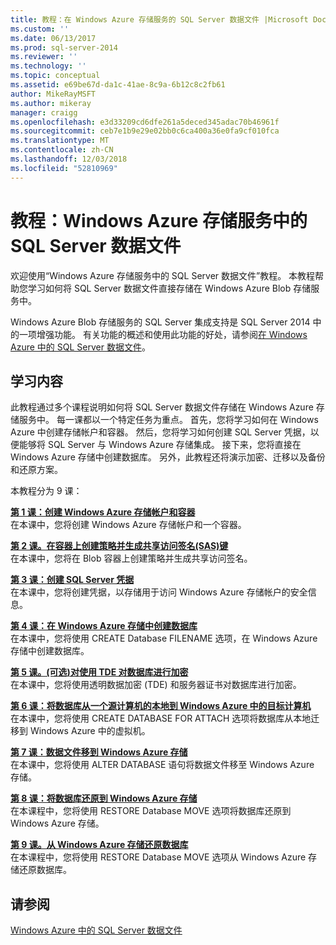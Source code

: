 ```yaml
---
title: 教程：在 Windows Azure 存储服务的 SQL Server 数据文件 |Microsoft Docs
ms.custom: ''
ms.date: 06/13/2017
ms.prod: sql-server-2014
ms.reviewer: ''
ms.technology: ''
ms.topic: conceptual
ms.assetid: e69be67d-da1c-41ae-8c9a-6b12c8c2fb61
author: MikeRayMSFT
ms.author: mikeray
manager: craigg
ms.openlocfilehash: e3d33209cd6dfe261a5deced345adac70b46961f
ms.sourcegitcommit: ceb7e1b9e29e02bb0c6ca400a36e0fa9cf010fca
ms.translationtype: MT
ms.contentlocale: zh-CN
ms.lasthandoff: 12/03/2018
ms.locfileid: "52810969"
---
```

# <a name="tutorial-sql-server-data-files-in-windows-azure-storage-service"></a>教程：Windows Azure 存储服务中的 SQL Server 数据文件
  欢迎使用“Windows Azure 存储服务中的 SQL Server 数据文件”教程。 本教程帮助您学习如何将 SQL Server 数据文件直接存储在 Windows Azure Blob 存储服务中。  
  
 Windows Azure Blob 存储服务的 SQL Server 集成支持是 SQL Server 2014 中的一项增强功能。 有关功能的概述和使用此功能的好处，请参阅[在 Windows Azure 中的 SQL Server 数据文件](databases/sql-server-data-files-in-microsoft-azure.md)。  
  
## <a name="what-you-will-learn"></a>学习内容  
 此教程通过多个课程说明如何将 SQL Server 数据文件存储在 Windows Azure 存储服务中。 每一课都以一个特定任务为重点。 首先，您将学习如何在 Windows Azure 中创建存储帐户和容器。 然后，您将学习如何创建 SQL Server 凭据，以便能够将 SQL Server 与 Windows Azure 存储集成。 接下来，您将直接在 Windows Azure 存储中创建数据库。 另外，此教程还将演示加密、迁移以及备份和还原方案。  
  
 本教程分为 9 课：  
  
 **[第 1 课：创建 Windows Azure 存储帐户和容器](../tutorials/lesson-1-create-windows-azure-storage-account-and-container.md)**  
 在本课中，您将创建 Windows Azure 存储帐户和一个容器。  
  
 **[第 2 课。在容器上创建策略并生成共享访问签名&#40;SAS&#41;键](lesson-1-create-stored-access-policy-and-shared-access-signature.md)**  
 在本课中，您将在 Blob 容器上创建策略并生成共享访问签名。  
  
 **[第 3 课：创建 SQL Server 凭据](lesson-2-create-a-sql-server-credential-using-a-shared-access-signature.md)**  
 在本课中，您将创建凭据，以存储用于访问 Windows Azure 存储帐户的安全信息。  
  
 **[第 4 课：在 Windows Azure 存储中创建数据库](../relational-databases/lesson-3-database-backup-to-url.md)**  
 在本课中，您将使用 CREATE Database FILENAME 选项，在 Windows Azure 存储中创建数据库。  
  
 **[第 5 课。&#40;可选&#41;对使用 TDE 对数据库进行加密](../relational-databases/lesson-4-restore-database-to-virtual-machine-from-url.md)**  
 在本课中，您将使用透明数据加密 (TDE) 和服务器证书对数据库进行加密。  
  
 **[第 6 课：将数据库从一个源计算机的本地到 Windows Azure 中的目标计算机](lesson-5-backup-database-using-file-snapshot-backup.md)**  
 在本课中，您将使用 CREATE DATABASE FOR ATTACH 选项将数据库从本地迁移到 Windows Azure 中的虚拟机。  
  
 **[第 7 课：数据文件移到 Windows Azure 存储](../relational-databases/lesson-6-generate-activity-and-backup-log-using-file-snapshot-backup.md)**  
 在本课中，您将使用 ALTER DATABASE 语句将数据文件移至 Windows Azure 存储。  
  
 **[第 8 课：将数据库还原到 Windows Azure 存储](../relational-databases/lesson-7-restore-a-database-to-a-point-in-time.md)**  
 在本课程中，您将使用 RESTORE Database MOVE 选项将数据库还原到 Windows Azure 存储。  
  
 **[第 9 课。从 Windows Azure 存储还原数据库](lesson-8-restore-as-new-database-from-log-backup.md)**  
 在本课程中，您将使用 RESTORE Database MOVE 选项从 Windows Azure 存储还原数据库。  
  
## <a name="see-also"></a>请参阅  
 [Windows Azure 中的 SQL Server 数据文件](databases/sql-server-data-files-in-microsoft-azure.md)  
  
  
